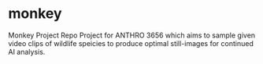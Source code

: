 # monkey
Monkey Project Repo
Project for ANTHRO 3656 which aims to sample given video clips of wildlife speicies to produce optimal still-images for continued AI analysis.
